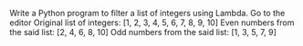 Write a Python program to filter a list of integers using Lambda. Go to the editor
Original list of integers:
[1, 2, 3, 4, 5, 6, 7, 8, 9, 10]
Even numbers from the said list:
[2, 4, 6, 8, 10]
Odd numbers from the said list:
[1, 3, 5, 7, 9]
